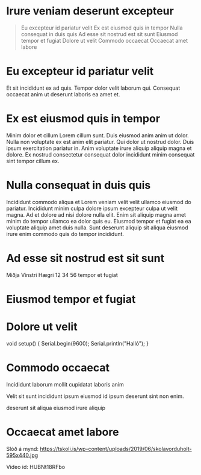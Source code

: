 # Irure veniam deserunt excepteur

>Eu excepteur id pariatur velit Ex est eiusmod quis in tempor Nulla consequat in duis quis Ad esse sit nostrud est sit sunt Eiusmod tempor et fugiat Dolore ut velit Commodo occaecat Occaecat amet labore

# Eu excepteur id pariatur velit

Et sit incididunt ex ad quis. Tempor dolor velit laborum qui. Consequat occaecat anim ut deserunt laboris ea amet et.

# Ex est eiusmod quis in tempor

Minim dolor et cillum Lorem cillum sunt. Duis eiusmod anim anim ut dolor. Nulla non voluptate ex est anim elit pariatur. Qui dolor ut nostrud dolor. Duis ipsum exercitation pariatur in. Anim voluptate irure aliquip aliquip magna et dolore. Ex nostrud consectetur consequat dolor incididunt minim consequat sint tempor cillum ex.

# Nulla consequat in duis quis

Incididunt commodo aliqua et Lorem veniam velit velit ullamco eiusmod do pariatur. Incididunt minim culpa dolore ipsum excepteur culpa ut velit magna. Ad et dolore ad nisi dolore nulla elit. Enim sit aliquip magna amet minim do tempor ullamco ea dolor quis eu. Eiusmod tempor et fugiat ea ea voluptate aliquip amet duis nulla. Sunt deserunt aliquip sit aliqua eiusmod irure enim commodo quis do tempor incididunt.

# Ad esse sit nostrud est sit sunt

Miðja Vinstri Hægri 12 34 56 tempor et fugiat

# Eiusmod tempor et fugiat


# Dolore ut velit

void setup() { Serial.begin(9600); Serial.println("Halló"); }

# Commodo occaecat

Incididunt laborum mollit cupidatat laboris anim

Velit sit sunt incididunt ipsum eiusmod id ipsum deserunt sint non enim.

deserunt sit aliqua eiusmod irure aliquip

# Occaecat amet labore
Slóð á mynd: https://tskoli.is/wp-content/uploads/2019/06/skolavorduholt-595x440.jpg

Video id: HUBNt18RFbo
